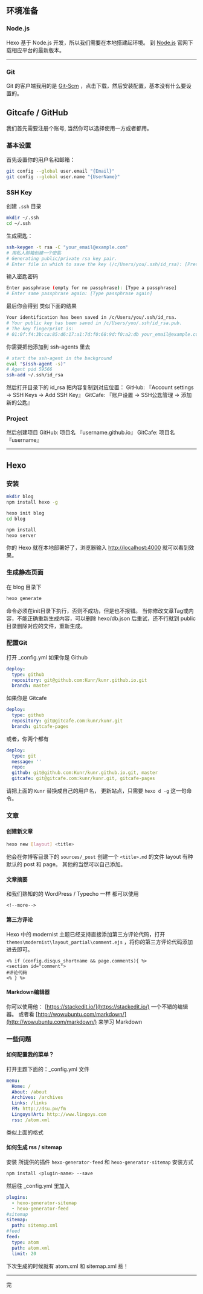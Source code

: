 ## 环境准备
### Node.js

Hexo 基于 Node.js 开发，所以我们需要在本地搭建起环境。
到 [Node.js](http://nodejs.org) 官网下载相应平台的最新版本。

* * *

### Git

Git 的客户端我用的是 [Git-Scm](http://git-scm.com) ，点击下载，然后安装配置，基本没有什么要设置的。

## Gitcafe / GitHub

我们首先需要注册个账号, 当然你可以选择使用一方或者都用。

### 基本设置

首先设置你的用户名和邮箱：

```bash
git config --global user.email "{Email}"
git config --global user.name "{UserName}"
```

### SSH Key

创建 `.ssh` 目录

```bash
mkdir ~/.ssh
cd ~/.ssh
```

生成密匙：

```bash
ssh-keygen -t rsa -C "your_email@example.com"
# 用私人邮箱创建一个密匙
# Generating public/private rsa key pair.
# Enter file in which to save the key (/c/Users/you/.ssh/id_rsa): [Press enter]
```

输入密匙密码

```bash
Enter passphrase (empty for no passphrase): [Type a passphrase]
# Enter same passphrase again: [Type passphrase again]
```

最后你会得到 类似下面的结果

```bash
Your identification has been saved in /c/Users/you/.ssh/id_rsa.
# Your public key has been saved in /c/Users/you/.ssh/id_rsa.pub.
# The key fingerprint is:
# 01:0f:f4:3b:ca:85:d6:17:a1:7d:f0:68:9d:f0:a2:db your_email@example.com
```

你需要把他添加到 ssh-agents 里去

```bash
# start the ssh-agent in the background
eval "$(ssh-agent -s)"
# Agent pid 59566
ssh-add ~/.ssh/id_rsa
```

然后打开目录下的 id_rsa 把内容复制到对应位置：
GitHub: 『Account settings -&gt; SSH Keys -&gt; Add SSH Key』
GitCafe: 『账户设置 -&gt; SSH公匙管理 -&gt; 添加新的公匙』

### Project

然后创建项目
GitHub: 项目名 『username.github.io』
GitCafe: 项目名 『username』

* * *

## Hexo

### 安装

```bash
mkdir blog
npm install hexo -g

hexo init blog
cd blog

npm install
hexo server
```

你的 Hexo 就在本地部署好了，浏览器输入 [http://localhost:4000](http://localhost:4000) 就可以看到效果。

### 生成静态页面

在 blog 目录下

```bash
hexo generate
```

命令必须在init目录下执行，否则不成功，但是也不报错。
当你修改文章Tag或内容，不能正确重新生成内容，可以删除 hexo/db.json 后重试，还不行就到 public 目录删除对应的文件，重新生成。

### 配置Git

打开 _config.yml
如果你是 Github

```yaml
deploy:
  type: github
  repository: git@github.com:Kunr/kunr.github.io.git
  branch: master
```

如果你是 Gitcafe

```yaml
deploy:
  type: github
  repository: git@gitcafe.com:kunr/kunr.git
  branch: gitcafe-pages
```

或者，你两个都有

```yaml
deploy:
  type: git
  message: ''
  repo:
  github: git@github.com:Kunr/kunr.github.io.git, master
  gitcafe: git@gitcafe.com:kunr/kunr.git, gitcafe-pages
```

请把上面的 `Kunr` 替换成自己的用户名，
更新站点，只需要 `hexo d -g` 这一句命令。

### 文章

#### 创建新文章

```bash
hexo new [layout] <title>
```

他会在你博客目录下的 `sources/_post` 创建一个 `<title>.md` 的文件
layout 有种默认的 post 和 page。
其他的当然可以自己添加。

#### 文章摘要

和我们熟知的的 WordPress / Typecho 一样 都可以使用

```
<!--more-->
```

#### 第三方评论

Hexo 中的 modernist 主题已经支持直接添加第三方评论代码，打开 `themes\modernist\layout_partial\comment.ejs` ，将你的第三方评论代码添加进去即可。

```
<% if (config.disqus_shortname && page.comments){ %>
<section id="comment">
#评论代码
<% } %>
```

#### Markdown编辑器

你可以使用他： [https://stackedit.io/](https://stackedit.io/)
一个不错的编辑器。
或者看 [http://wowubuntu.com/markdown/](http://wowubuntu.com/markdown/) 来学习 Markdown

### 一些问题

#### 如何配置我的菜单？

打开主题下面的：_config.yml 文件

```yaml
menu:
  Home: /
  About: /about
  Archives: /archives
  Links: /links
  FM: http://dsu.pw/fm
  Lingoys!Art: http://www.lingoys.com
  rss: /atom.xml
```

类似上面的格式

#### 如何生成 rss / sitemap

安装 所提供的插件 `hexo-generator-feed` 和 `hexo-generator-sitemap`
安装方式

```bash
npm install <plugin-name> --save
```

然后往 _config.yml 里加入

```yaml
plugins:
  - hexo-generator-sitemap
  - hexo-generator-feed
#sitemap
sitemap:
  path: sitemap.xml
#feed
feed:
  type: atom
  path: atom.xml
  limit: 20
```

下次生成的时候就有 atom.xml 和 sitemap.xml 惹！

* * *

完
